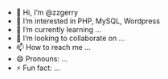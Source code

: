 - 👋 Hi, I’m @zzgerry
- 👀 I’m interested in PHP, MySQL, Wordpress
- 🌱 I’m currently learning ...
- 💞️ I’m looking to collaborate on ...
- 📫 How to reach me ...
- 😄 Pronouns: ...
- ⚡ Fun fact: ...

<!---
zzgerry/zzgerry is a ✨ special ✨ repository because its `README.md` (this file) appears on your GitHub profile.
You can click the Preview link to take a look at your changes.
--->

